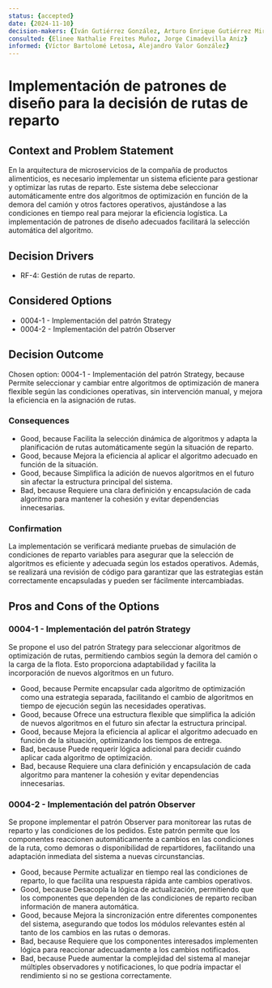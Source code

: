 ```yaml
---
status: {accepted}
date: {2024-11-10}
decision-makers: {Iván Gutiérrez González, Arturo Enrique Gutiérrez Mirandona}
consulted: {Elinee Nathalie Freites Muñoz, Jorge Cimadevilla Aniz}
informed: {Víctor Bartolomé Letosa, Alejandro Valor González}
---
```


# Implementación de patrones de diseño para la decisión de rutas de reparto

## Context and Problem Statement

En la arquitectura de microservicios de la compañía de productos alimenticios, es necesario implementar un sistema eficiente para gestionar y optimizar las rutas de reparto. Este sistema debe seleccionar automáticamente entre dos algoritmos de optimización en función de la demora del camión y otros factores operativos, ajustándose a las condiciones en tiempo real para mejorar la eficiencia logística. La implementación de patrones de diseño adecuados facilitará la selección automática del algoritmo.

## Decision Drivers

* RF-4: Gestión de rutas de reparto.

## Considered Options

* 0004-1 - Implementación del patrón Strategy
* 0004-2 - Implementación del patrón Observer

## Decision Outcome

Chosen option: 0004-1 - Implementación del patrón Strategy, because Permite seleccionar y cambiar entre algoritmos de optimización de manera flexible según las condiciones operativas, sin intervención manual, y mejora la eficiencia en la asignación de rutas.

### Consequences

* Good, because Facilita la selección dinámica de algoritmos y adapta la planificación de rutas automáticamente según la situación de reparto.
* Good, because Mejora la eficiencia al aplicar el algoritmo adecuado en función de la situación.
* Good, because Simplifica la adición de nuevos algoritmos en el futuro sin afectar la estructura principal del sistema.
* Bad, because Requiere una clara definición y encapsulación de cada algoritmo para mantener la cohesión y evitar dependencias innecesarias.

### Confirmation

La implementación se verificará mediante pruebas de simulación de condiciones de reparto variables para asegurar que la selección de algoritmos es eficiente y adecuada según los estados operativos. Además, se realizará una revisión de código para garantizar que las estrategias están correctamente encapsuladas y pueden ser fácilmente intercambiadas.

## Pros and Cons of the Options

### 0004-1 - Implementación del patrón Strategy

Se propone el uso del patrón Strategy para seleccionar algoritmos de optimización de rutas, permitiendo cambios según la demora del camión o la carga de la flota. Esto proporciona adaptabilidad y facilita la incorporación de nuevos algoritmos en un futuro.

* Good, because Permite encapsular cada algoritmo de optimización como una estrategia separada, facilitando el cambio de algoritmos en tiempo de ejecución según las necesidades operativas.
* Good, because Ofrece una estructura flexible que simplifica la adición de nuevos algoritmos en el futuro sin afectar la estructura principal.
* Good, because Mejora la eficiencia al aplicar el algoritmo adecuado en función de la situación, optimizando los tiempos de entrega.
* Bad, because Puede requerir lógica adicional para decidir cuándo aplicar cada algoritmo de optimización.
* Bad, because Requiere una clara definición y encapsulación de cada algoritmo para mantener la cohesión y evitar dependencias innecesarias.

### 0004-2 - Implementación del patrón Observer

Se propone implementar el patrón Observer para monitorear las rutas de reparto y las condiciones de los pedidos. Este patrón permite que los componentes reaccionen automáticamente a cambios en las condiciones de la ruta, como demoras o disponibilidad de repartidores, facilitando una adaptación inmediata del sistema a nuevas circunstancias.

* Good, because Permite actualizar en tiempo real las condiciones de reparto, lo que facilita una respuesta rápida ante cambios operativos.
* Good, because Desacopla la lógica de actualización, permitiendo que los componentes que dependen de las condiciones de reparto reciban información de manera automática.
* Good, because Mejora la sincronización entre diferentes componentes del sistema, asegurando que todos los módulos relevantes estén al tanto de los cambios en las rutas o demoras.
* Bad, because Requiere que los componentes interesados implementen lógica para reaccionar adecuadamente a los cambios notificados.
* Bad, because Puede aumentar la complejidad del sistema al manejar múltiples observadores y notificaciones, lo que podría impactar el rendimiento si no se gestiona correctamente.

